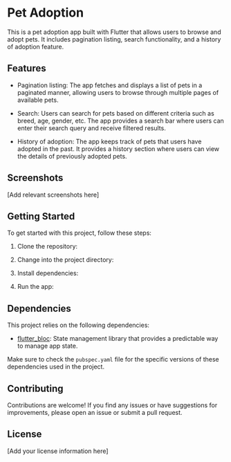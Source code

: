 # Pet Adoption

This is a pet adoption app built with Flutter that allows users to browse and adopt pets. It includes pagination listing, search functionality, and a history of adoption feature.

## Features

- Pagination listing: The app fetches and displays a list of pets in a paginated manner, allowing users to browse through multiple pages of available pets.

- Search: Users can search for pets based on different criteria such as breed, age, gender, etc. The app provides a search bar where users can enter their search query and receive filtered results.

- History of adoption: The app keeps track of pets that users have adopted in the past. It provides a history section where users can view the details of previously adopted pets.

## Screenshots

[Add relevant screenshots here]

## Getting Started

To get started with this project, follow these steps:

1. Clone the repository:
  
2. Change into the project directory:
   
3. Install dependencies:


4. Run the app:


## Dependencies

This project relies on the following dependencies:

- [flutter_bloc](https://pub.dev/packages/flutter_bloc): State management library that provides a predictable way to manage app state.


Make sure to check the `pubspec.yaml` file for the specific versions of these dependencies used in the project.

## Contributing

Contributions are welcome! If you find any issues or have suggestions for improvements, please open an issue or submit a pull request.

## License

[Add your license information here]



